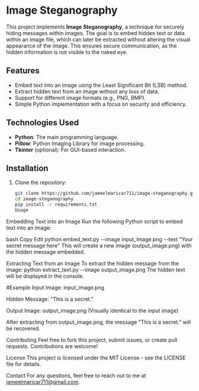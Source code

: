 # Image Steganography

This project implements **Image Steganography**, a technique for securely hiding messages within images. The goal is to embed hidden text or data within an image file, which can later be extracted without altering the visual appearance of the image. This ensures secure communication, as the hidden information is not visible to the naked eye.

## Features
- Embed text into an image using the Least Significant Bit (LSB) method.
- Extract hidden text from an image without any loss of data.
- Support for different image formats (e.g., PNG, BMP).
- Simple Python implementation with a focus on security and efficiency.

## Technologies Used
- **Python**: The main programming language.
- **Pillow**: Python Imaging Library for image processing.
- **Tkinter** (optional): For GUI-based interaction.

## Installation

1. Clone the repository:

   ```bash
   git clone https://github.com/jameelmaricar711/image-steganography.git
   cd image-steganography
   pip install -r requirements.txt
   Usage
Embedding Text into an Image
Run the following Python script to embed text into an image:

bash
Copy
Edit
python embed_text.py --image input_image.png --text "Your secret message here"
This will create a new image (output_image.png) with the hidden message embedded.

Extracting Text from an Image
To extract the hidden message from the image:
                         python extract_text.py --image output_image.png
The hidden text will be displayed in the console.

#Example
Input Image: input_image.png

Hidden Message: "This is a secret."

Output Image: output_image.png (Visually identical to the input image)

After extracting from output_image.png, the message "This is a secret." will be recovered.

Contributing
Feel free to fork this project, submit issues, or create pull requests. Contributions are welcome!

License
This project is licensed under the MIT License - see the LICENSE file for details.

Contact
For any questions, feel free to reach out to me at jameelmaricar711@gmail.com.











